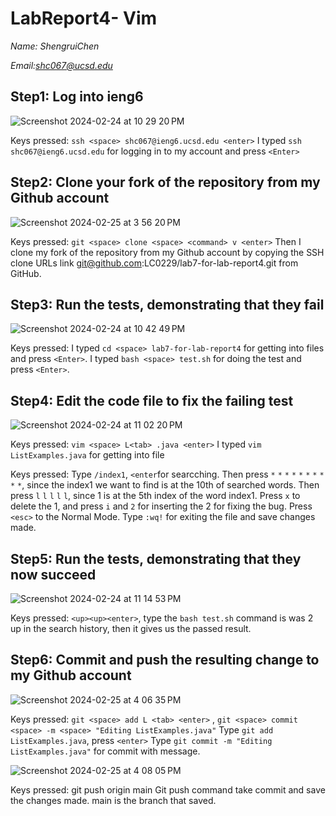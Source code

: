 # LabReport4- Vim

 *Name: ShengruiChen*
 
 *Email:shc067@ucsd.edu*

 ## Step1: Log into ieng6
 ![Screenshot 2024-02-24 at 10 29 20 PM](https://github.com/LC0229/cse15l-lab-reports/assets/156004283/047780f5-09e0-4984-9ddd-404d40e96f62)

Keys pressed: `ssh <space> shc067@ieng6.ucsd.edu <enter>`
I typed `ssh shc067@ieng6.ucsd.edu` for logging in to my account and press `<Enter>`

## Step2: Clone your fork of the repository from my  Github account
![Screenshot 2024-02-25 at 3 56 20 PM](https://github.com/LC0229/cse15l-lab-reports/assets/156004283/ab8f92f9-b231-4965-92ae-d020d43ca9cd)

Keys pressed: `git <space> clone <space> <command> v <enter>`
Then I clone my fork of the repository from my Github account by copying the SSH clone URLs
link git@github.com:LC0229/lab7-for-lab-report4.git from GitHub.

## Step3: Run the tests, demonstrating that they fail
![Screenshot 2024-02-24 at 10 42 49 PM](https://github.com/LC0229/cse15l-lab-reports/assets/156004283/609ad44e-e021-4c1b-beb7-9c9a2f7c9f29)

Keys pressed: I typed `cd <space> lab7-for-lab-report4` for getting into files and press `<Enter>`. I typed `bash <space> test.sh` for doing the test and press `<Enter>`.


## Step4: Edit the code file to fix the failing test
![Screenshot 2024-02-24 at 11 02 20 PM](https://github.com/LC0229/cse15l-lab-reports/assets/156004283/3efa874c-4985-476b-bfd8-cfa34cdd4b7a)

Keys pressed: `vim <space> L<tab> .java <enter>`
I typed `vim ListExamples.java` for getting into file 

Keys pressed: Type `/index1`, `<enter`for searcching. Then press `*` `*` `*` `*` `*` `*` `*` `*` `*` `*`, since the index1 we want to find is at the 10th of searched words. Then press `l` `l` `l` `l` `l`, since 1 is at the 5th index of the word index1. Press `x` to delete the 1, and press `i` and `2` for inserting the 2 for fixing the bug. Press `<esc>` to the Normal Mode. Type `:wq!` for exiting the file and save changes made.

## Step5: Run the tests, demonstrating that they now succeed
![Screenshot 2024-02-24 at 11 14 53 PM](https://github.com/LC0229/cse15l-lab-reports/assets/156004283/0c98fc4e-8d20-4304-8557-7b3df356de93)

Keys pressed: `<up><up><enter>`, type the `bash test.sh` command is was 2 up in the search history, then it gives us the passed result.

## Step6: Commit and push the resulting change to my Github account

![Screenshot 2024-02-25 at 4 06 35 PM](https://github.com/LC0229/cse15l-lab-reports/assets/156004283/4e97e6eb-105c-4fb4-9078-e873260ee278)

Keys pressed: `git <space> add L <tab> <enter>` , `git <space> commit <space> -m <space> "Editing ListExamples.java"`
Type `git add ListExamples.java`, press `<enter>`
Type `git commit -m "Editing ListExamples.java"` for commit with message.

![Screenshot 2024-02-25 at 4 08 05 PM](https://github.com/LC0229/cse15l-lab-reports/assets/156004283/17f7e29d-0e9e-4be1-96eb-fd7809ba4c45)

Keys pressed: git <space> push <space> origin <space> main
Git push command take commit and save the changes made. main is the branch that saved.



